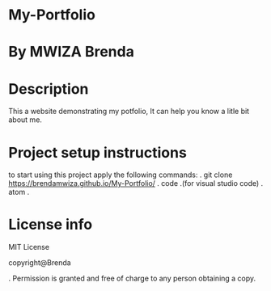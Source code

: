 # My-Portfolio

# By MWIZA Brenda

# Description
  This a website demonstrating my potfolio, It can help you know a litle bit about me.

# Project setup instructions
  to start using this project apply the following commands:
  . git clone  https://brendamwiza.github.io/My-Portfolio/
  . code .(for visual studio code)
  . atom .

# License info 
  MIT License

  copyright@Brenda

  . Permission is granted and free of charge to any person obtaining a copy. 
